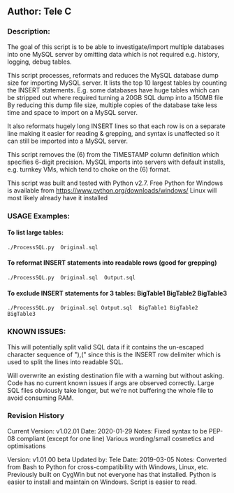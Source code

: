 ## Author: Tele C

### Description:
   The goal of this script is to be able to investigate/import multiple
   databases into one MySQL server by omitting data which is not required
   e.g. history, logging, debug tables.

   This script processes, reformats and reduces the MySQL database dump size
   for importing MySQL server. It lists the top 10 largest tables by counting
   the INSERT statements. E.g. some databases have huge tables which can be
   stripped out where required turning a 20GB SQL dump into a 150MB file
   By reducing this dump file size, multiple copies of the database take
   less time and space to import on a MySQL server.

   It also reformats hugely long INSERT lines so that each row is on a
   separate line making it easier for reading & grepping, and syntax is
   unaffected so it can still be imported into a MySQL server.

   This script removes the (6) from the TIMESTAMP column definition which
   specifies 6-digit precision. MySQL imports into servers with default
   installs, e.g. turnkey VMs, which tend to choke on the (6) format.

   This script was built and tested with Python v2.7. Free Python for
   Windows is available from https://www.python.org/downloads/windows/
   Linux will most likely already have it installed

### USAGE Examples:

#### To list large tables:
    ./ProcessSQL.py  Original.sql

#### To reformat INSERT statements into readable rows (good for grepping)
    ./ProcessSQL.py  Original.sql  Output.sql

#### To exclude INSERT statements for 3 tables: BigTable1 BigTable2 BigTable3
    ./ProcessSQL.py  Original.sql Output.sql  BigTable1 BigTable2 BigTable3


### KNOWN ISSUES:
   This will potentially split valid SQL data if it contains the un-escaped
   character sequence of "),(" since this is the INSERT row delimiter which
   is used to split the lines into readable SQL.

   Will overwrite an existing destination file with a warning but without
   asking. Code has no current known issues if args are observed correctly.
   Large SQL files obviously take longer, but we're not buffering the whole
   file to avoid consuming RAM.

### Revision History
  Current Version: v1.02.01
  Date: 2020-01-29
  Notes: Fixed syntax to be PEP-08 compliant (except for one line)
         Various wording/small cosmetics and optimisations


  Version: v1.01.00 beta
  Updated by: Tele
        Date: 2019-03-05
       Notes: Converted from Bash to Python for cross-compatibility with
              Windows, Linux, etc. Previously built on CygWin but not
              everyone has that installed. Python is easier to install
              and maintain on Windows. Script is easier to read.

